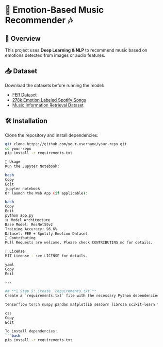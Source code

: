 # 🎵 Emotion-Based Music Recommender 🎶

## 📌 Overview
This project uses **Deep Learning & NLP** to recommend music based on emotions detected from images or audio features.

## 📥 Dataset
Download the datasets before running the model:

- [FER Dataset](https://drive.google.com/file/d/1_9-dv7Yt3bEUVqZo5aQu6ZOBrhsaUYdJ/view?usp=drive_link)
- [278k Emotion Labeled Spotify Songs](https://drive.google.com/file/d/1PoObYvLop2ZFzApvkzdGW4i_HPV25kM6/view?usp=drive_link)
- [Music Information Retrieval Dataset](https://drive.google.com/file/d/1P97rq9TkXuHJWeSCB29c_BvOzti-I_NZ/view?usp=drive_link)

## 🛠 Installation
Clone the repository and install dependencies:
```bash
git clone https://github.com/your-username/your-repo.git
cd your-repo
pip install -r requirements.txt

🚀 Usage
Run the Jupyter Notebook:

bash
Copy
Edit
jupyter notebook
Or launch the Web App (if applicable):

bash
Copy
Edit
python app.py
📊 Model Architecture
Base Model: ResNet50v2
Training Accuracy: 96.6%
Dataset: FER + Spotify Emotion Dataset
🤝 Contributing
Pull Requests are welcome. Please check CONTRIBUTING.md for details.

📜 License
MIT License - see LICENSE for details.

yaml
Copy
Edit

---

## **📌 Step 5: Create `requirements.txt`**
Create a `requirements.txt` file with the necessary Python dependencies:

tensorflow torch numpy pandas matplotlib seaborn librosa scikit-learn flask # Only if using a web app

css
Copy
Edit

To install dependencies:
```bash
pip install -r requirements.txt
